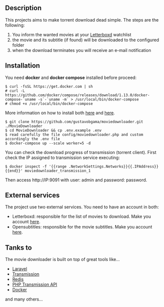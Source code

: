 ## Description

This projects aims to make torrent download dead simple. The steps are the following:

1. You inform the wanted movies at your [Letterboxd](https://letterboxd.com/) watchlist
2. the movie and its subtitle (if found) will be downloaded to the configured folder
3. when the download terminates you will receive an e-mail notification

## Installation

You need **docker** and **docker compose** installed before proceed:

    $ curl -fsSL https://get.docker.com | sh
    # curl -L https://github.com/docker/compose/releases/download/1.13.0/docker-compose-`uname -s`-`uname -m` > /usr/local/bin/docker-compose
    # chmod +x /usr/local/bin/docker-compose

More information on how to install both [here](https://docs.docker.com/engine/installation/) and [here](https://docs.docker.com/compose/install/).

    $ git clone https://github.com/gustavobgama/moviedownloader.git ./MovieDownloader
    $ cd MovieDownloader && cp .env.example .env
    $ read carefully the file config/moviedownloader.php and custom accordingly the .env file
    $ docker-compose up --scale worker=5 -d

You can check the download progress of transmission (torrent client). First check the IP assigned to transmission service executing:

    $ docker inspect -f '{{range .NetworkSettings.Networks}}{{.IPAddress}}{{end}}' moviedownloader_transmission_1

Then access http://IP:9091 with user: admin and password: password.

## External services

The project use two external services. You need to have an account in both:

* Letterboxd: responsible for the list of movies to download. Make you account [here](https://letterboxd.com/).
* Opensubtitles: responsible for the movie subtitles. Make you account [here](https://www.opensubtitles.org/en/newuser).

## Tanks to

The movie downloader is built on top of great tools like...

* [Laravel](https://laravel.com/)
* [Transmission](https://transmissionbt.com/)
* [Redis](https://redis.io/)
* [PHP Transmission API](https://github.com/kleiram/transmission-php)
* [Docker](https://www.docker.com/)

and many others...
